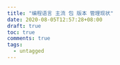 ```yaml
---
title: "编程语言 主流 包 版本 管理现状"
date: 2020-08-05T12:57:28+08:00
draft: true
toc: true
comments: true
tags:
  - untagged
---
```

